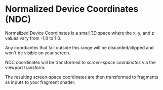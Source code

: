# Normalized Device Coordinates (NDC)

Normalized Device Coordinates is a small 3D space where the x, y, and z values vary from -1.0 to 1.0.

Any coordiantes that fall outside this range will be discarded/clipped and won't be visible on your screen.

NDC coordinates will be transformed to *screen-space coordinates* via the viewport transform.

The resulting screen-space coordinates are then transformed to fragments as inputs to your fragment shader.